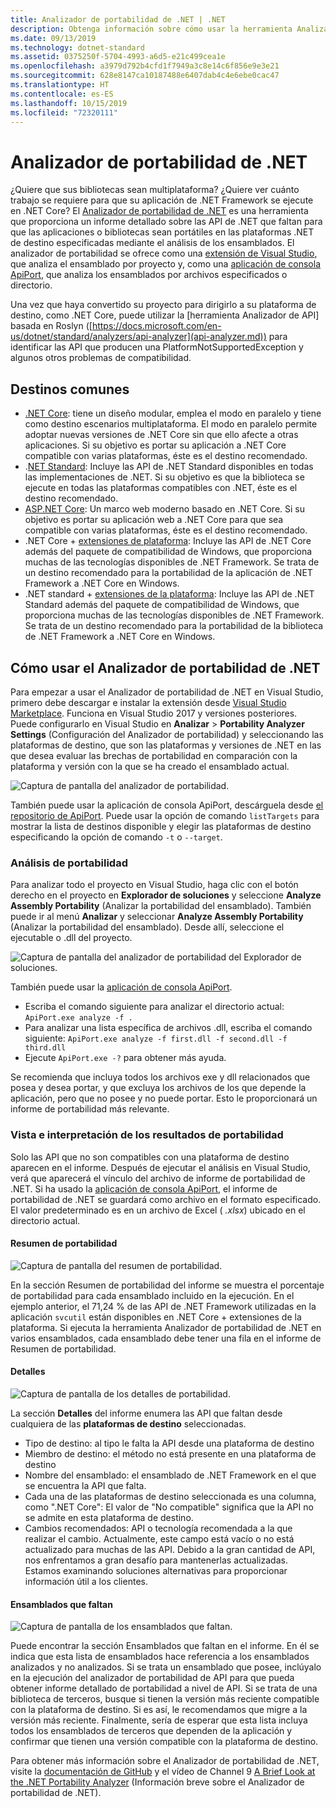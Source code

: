 ```yaml
---
title: Analizador de portabilidad de .NET | .NET
description: Obtenga información sobre cómo usar la herramienta Analizador de portabilidad de .NET para evaluar la portabilidad de su código entre las diferentes implementaciones de .NET, incluidos .NET Core, .NET Standard, UWP y Xamarin.
ms.date: 09/13/2019
ms.technology: dotnet-standard
ms.assetid: 0375250f-5704-4993-a6d5-e21c499cea1e
ms.openlocfilehash: a3979d792b4cfd1f7949a3c8e14c6f856e9e3e21
ms.sourcegitcommit: 628e8147ca10187488e6407dab4c4e6ebe0cac47
ms.translationtype: HT
ms.contentlocale: es-ES
ms.lasthandoff: 10/15/2019
ms.locfileid: "72320111"
---
```

# <a name="the-net-portability-analyzer"></a>Analizador de portabilidad de .NET

¿Quiere que sus bibliotecas sean multiplataforma? ¿Quiere ver cuánto trabajo se requiere para que su aplicación de .NET Framework se ejecute en .NET Core?  El [Analizador de portabilidad de .NET](https://github.com/microsoft/dotnet-apiport) es una herramienta que proporciona un informe detallado sobre las API de .NET que faltan para que las aplicaciones o bibliotecas sean portátiles en las plataformas .NET de destino especificadas mediante el análisis de los ensamblados. El analizador de portabilidad se ofrece como una [extensión de Visual Studio](https://marketplace.visualstudio.com/items?itemName=ConnieYau.NETPortabilityAnalyzer), que analiza el ensamblado por proyecto y, como una [aplicación de consola ApiPort](https://aka.ms/apiportdownload), que analiza los ensamblados por archivos especificados o directorio.

Una vez que haya convertido su proyecto para dirigirlo a su plataforma de destino, como .NET Core, puede utilizar la [herramienta Analizador de API] basada en Roslyn ([https://docs.microsoft.com/en-us/dotnet/standard/analyzers/api-analyzer](api-analyzer.md)) para identificar las API que producen una PlatformNotSupportedException y algunos otros problemas de compatibilidad.

## <a name="common-targets"></a>Destinos comunes

- [.NET Core](../../core/index.md): tiene un diseño modular, emplea el modo en paralelo y tiene como destino escenarios multiplataforma. El modo en paralelo permite adoptar nuevas versiones de .NET Core sin que ello afecte a otras aplicaciones. Si su objetivo es portar su aplicación a .NET Core compatible con varias plataformas, éste es el destino recomendado. 
- .[NET Standard](../../standard/net-standard.md): Incluye las API de .NET Standard disponibles en todas las implementaciones de .NET. Si su objetivo es que la biblioteca se ejecute en todas las plataformas compatibles con .NET, éste es el destino recomendado.  
- [ASP.NET Core](/aspnet/core): Un marco web moderno basado en .NET Core. Si su objetivo es portar su aplicación web a .NET Core para que sea compatible con varias plataformas, éste es el destino recomendado.
- .NET Core + [extensiones de plataforma](../../core/porting/windows-compat-pack.md): Incluye las API de .NET Core además del paquete de compatibilidad de Windows, que proporciona muchas de las tecnologías disponibles de .NET Framework. Se trata de un destino recomendado para la portabilidad de la aplicación de .NET Framework a .NET Core en Windows.
- .NET standard + [extensiones de la plataforma](../../core/porting/windows-compat-pack.md): Incluye las API de .NET Standard además del paquete de compatibilidad de Windows, que proporciona muchas de las tecnologías disponibles de .NET Framework. Se trata de un destino recomendado para la portabilidad de la biblioteca de .NET Framework a .NET Core en Windows.

## <a name="how-to-use-the-net-portability-analyzer"></a>Cómo usar el Analizador de portabilidad de .NET

Para empezar a usar el Analizador de portabilidad de .NET en Visual Studio, primero debe descargar e instalar la extensión desde [Visual Studio Marketplace](https://marketplace.visualstudio.com/items?itemName=ConnieYau.NETPortabilityAnalyzer). Funciona en Visual Studio 2017 y versiones posteriores. Puede configurarlo en Visual Studio en **Analizar** > **Portability Analyzer Settings** (Configuración del Analizador de portabilidad) y seleccionando las plataformas de destino, que son las plataformas y versiones de .NET en las que desea evaluar las brechas de portabilidad en comparación con la plataforma y versión con la que se ha creado el ensamblado actual.

![Captura de pantalla del analizador de portabilidad.](./media/portability-analyzer/portability-screenshot.png)

También puede usar la aplicación de consola ApiPort, descárguela desde [el repositorio de ApiPort](https://aka.ms/apiportdownload). Puede usar la opción de comando `listTargets` para mostrar la lista de destinos disponible y elegir las plataformas de destino especificando la opción de comando `-t` o `--target`. 

### <a name="analyze-portability"></a>Análisis de portabilidad
Para analizar todo el proyecto en Visual Studio, haga clic con el botón derecho en el proyecto en **Explorador de soluciones** y seleccione **Analyze Assembly Portability** (Analizar la portabilidad del ensamblado). También puede ir al menú **Analizar** y seleccionar **Analyze Assembly Portability** (Analizar la portabilidad del ensamblado). Desde allí, seleccione el ejecutable o .dll del proyecto.

![Captura de pantalla del analizador de portabilidad del Explorador de soluciones.](./media/portability-analyzer/portability-solution-explorer.png)

También puede usar la [aplicación de consola ApiPort](https://aka.ms/apiportdownload). 

- Escriba el comando siguiente para analizar el directorio actual: `ApiPort.exe analyze -f .`
- Para analizar una lista específica de archivos .dll, escriba el comando siguiente: `ApiPort.exe analyze -f first.dll -f second.dll -f third.dll`
- Ejecute `ApiPort.exe -?` para obtener más ayuda.

Se recomienda que incluya todos los archivos exe y dll relacionados que posea y desea portar, y que excluya los archivos de los que depende la aplicación, pero que no posee y no puede portar. Esto le proporcionará un informe de portabilidad más relevante.  

### <a name="view-and-interpret-portability-result"></a>Vista e interpretación de los resultados de portabilidad

Solo las API que no son compatibles con una plataforma de destino aparecen en el informe. Después de ejecutar el análisis en Visual Studio, verá que aparecerá el vínculo del archivo de informe de portabilidad de .NET. Si ha usado la [aplicación de consola ApiPort](https://aka.ms/apiportdownload), el informe de portabilidad de .NET se guardará como archivo en el formato especificado. El valor predeterminado es en un archivo de Excel ( *.xlsx*) ubicado en el directorio actual.

#### <a name="portability-summary"></a>Resumen de portabilidad 

![Captura de pantalla del resumen de portabilidad.](./media/portability-analyzer/api-catalog-portablility-summary.png)

En la sección Resumen de portabilidad del informe se muestra el porcentaje de portabilidad para cada ensamblado incluido en la ejecución. En el ejemplo anterior, el 71,24 % de las API de .NET Framework utilizadas en la aplicación `svcutil` están disponibles en .NET Core + extensiones de la plataforma. Si ejecuta la herramienta Analizador de portabilidad de .NET en varios ensamblados, cada ensamblado debe tener una fila en el informe de Resumen de portabilidad.

#### <a name="details"></a>Detalles

![Captura de pantalla de los detalles de portabilidad.](./media/portability-analyzer/api-catalog-portablility-details.png)

La sección **Detalles** del informe enumera las API que faltan desde cualquiera de las **plataformas de destino** seleccionadas. 

- Tipo de destino: al tipo le falta la API desde una plataforma de destino 
- Miembro de destino: el método no está presente en una plataforma de destino 
- Nombre del ensamblado: el ensamblado de .NET Framework en el que se encuentra la API que falta. 
- Cada una de las plataformas de destino seleccionada es una columna, como ".NET Core": El valor de "No compatible" significa que la API no se admite en esta plataforma de destino. 
- Cambios recomendados: API o tecnología recomendada a la que realizar el cambio. Actualmente, este campo está vacío o no está actualizado para muchas de las API. Debido a la gran cantidad de API, nos enfrentamos a gran desafío para mantenerlas actualizadas. Estamos examinando soluciones alternativas para proporcionar información útil a los clientes.

#### <a name="missing-assemblies"></a>Ensamblados que faltan

![Captura de pantalla de los ensamblados que faltan.](./media/portability-analyzer/api-catalog-missing-assemblies.png)

Puede encontrar la sección Ensamblados que faltan en el informe. En él se indica que esta lista de ensamblados hace referencia a los ensamblados analizados y no analizados. Si se trata un ensamblado que posee, inclúyalo en la ejecución del analizador de portabilidad de API para que pueda obtener informe detallado de portabilidad a nivel de API. Si se trata de una biblioteca de terceros, busque si tienen la versión más reciente compatible con la plataforma de destino. Si es así, le recomendamos que migre a la versión más reciente. Finalmente, sería de esperar que esta lista incluya todos los ensamblados de terceros que dependen de la aplicación y confirmar que tienen una versión compatible con la plataforma de destino.  

Para obtener más información sobre el Analizador de portabilidad de .NET, visite la [documentación de GitHub](https://github.com/Microsoft/dotnet-apiport#documentation) y el vídeo de Channel 9 [A Brief Look at the .NET Portability Analyzer](https://channel9.msdn.com/Blogs/Seth-Juarez/A-Brief-Look-at-the-NET-Portability-Analyzer) (Información breve sobre el Analizador de portabilidad de .NET).
